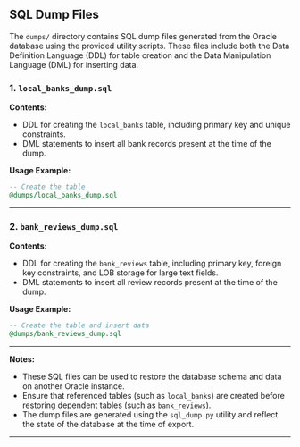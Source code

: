 ## SQL Dump Files

The `dumps/` directory contains SQL dump files generated from the Oracle database using the provided utility scripts. These files include both the Data Definition Language (DDL) for table creation and the Data Manipulation Language (DML) for inserting data.

### 1. `local_banks_dump.sql`

**Contents:**
- DDL for creating the `local_banks` table, including primary key and unique constraints.
- DML statements to insert all bank records present at the time of the dump.

**Usage Example:**
```sql
-- Create the table
@dumps/local_banks_dump.sql
```

---

### 2. `bank_reviews_dump.sql`

**Contents:**
- DDL for creating the `bank_reviews` table, including primary key, foreign key constraints, and LOB storage for large text fields.
- DML statements to insert all review records present at the time of the dump.

**Usage Example:**
```sql
-- Create the table and insert data
@dumps/bank_reviews_dump.sql
```

---

**Notes:**
- These SQL files can be used to restore the database schema and data on another Oracle instance.
- Ensure that referenced tables (such as `local_banks`) are created before restoring dependent tables (such as `bank_reviews`).
- The dump files are generated using the `sql_dump.py` utility and reflect the state of the database at the time of export.

---